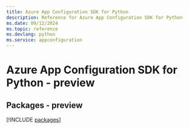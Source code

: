 ```yaml
---
title: Azure App Configuration SDK for Python
description: Reference for Azure App Configuration SDK for Python
ms.date: 09/12/2024
ms.topic: reference
ms.devlang: python
ms.service: appconfiguration
---
```

# Azure App Configuration SDK for Python - preview
## Packages - preview
[!INCLUDE [packages](app-configuration-index.md)]